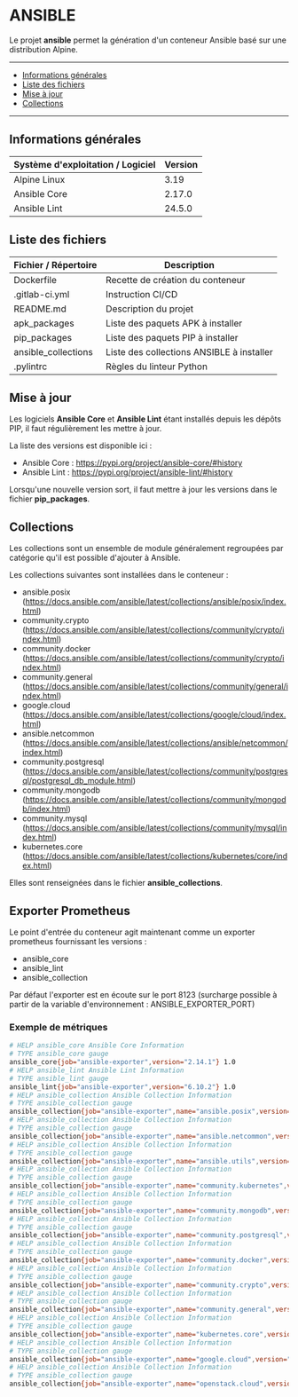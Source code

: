 # ANSIBLE

Le projet **ansible** permet la génération d'un conteneur Ansible basé sur une distribution Alpine.

---

- [Informations générales](#informations-générales)
- [Liste des fichiers](#liste-des-fichiers)
- [Mise à jour](#mise-à-jour)
- [Collections](#collections)

---

## Informations générales

| Système d'exploitation / Logiciel | Version |
|-----------------------------------|---------|
| Alpine Linux                      | 3.19    |
| Ansible Core                      | 2.17.0  |
| Ansible Lint                      | 24.5.0  |

## Liste des fichiers

| Fichier / Répertoire | Description                               |
|----------------------|-------------------------------------------|
| Dockerfile           | Recette de création du conteneur          |
| .gitlab-ci.yml       | Instruction CI/CD                         |
| README.md            | Description du projet                     |
| apk_packages         | Liste des paquets APK à installer         |
| pip_packages         | Liste des paquets PIP à installer         |
| ansible_collections  | Liste des collections ANSIBLE à installer |
| .pylintrc            | Règles du linteur Python                  |

## Mise à jour

Les logiciels **Ansible Core** et **Ansible Lint** étant installés depuis les dépôts PIP, il faut régulièrement les mettre à jour.

La liste des versions est disponible ici :

- Ansible Core : <https://pypi.org/project/ansible-core/#history>
- Ansible Lint : <https://pypi.org/project/ansible-lint/#history>

Lorsqu'une nouvelle version sort, il faut mettre à jour les versions dans le fichier **pip_packages**.

## Collections

Les collections sont un ensemble de module généralement regroupées par catégorie qu'il est possible d'ajouter à Ansible.

Les collections suivantes sont installées dans le conteneur :

- ansible.posix (<https://docs.ansible.com/ansible/latest/collections/ansible/posix/index.html>)
- community.crypto (<https://docs.ansible.com/ansible/latest/collections/community/crypto/index.html>)
- community.docker (<https://docs.ansible.com/ansible/latest/collections/community/crypto/index.html>)
- community.general (<https://docs.ansible.com/ansible/latest/collections/community/general/index.html>)
- google.cloud (<https://docs.ansible.com/ansible/latest/collections/google/cloud/index.html>)
- ansible.netcommon (<https://docs.ansible.com/ansible/latest/collections/ansible/netcommon/index.html>)
- community.postgresql (<https://docs.ansible.com/ansible/latest/collections/community/postgresql/postgresql_db_module.html>)
- community.mongodb (<https://docs.ansible.com/ansible/latest/collections/community/mongodb/index.html>)
- community.mysql (<https://docs.ansible.com/ansible/latest/collections/community/mysql/index.html>)
- kubernetes.core (<https://docs.ansible.com/ansible/latest/collections/kubernetes/core/index.html>)

Elles sont renseignées dans le fichier **ansible_collections**.

## Exporter Prometheus

Le point d'entrée du conteneur agit maintenant comme un exporter prometheus fournissant les versions :

- ansible_core
- ansible_lint
- ansible_collection

Par défaut l'exporter est en écoute sur le port 8123 (surcharge possible à partir de la variable d'environnement : ANSIBLE_EXPORTER_PORT)

### Exemple de métriques

```bash
# HELP ansible_core Ansible Core Information
# TYPE ansible_core gauge
ansible_core{job="ansible-exporter",version="2.14.1"} 1.0
# HELP ansible_lint Ansible Lint Information
# TYPE ansible_lint gauge
ansible_lint{job="ansible-exporter",version="6.10.2"} 1.0
# HELP ansible_collection Ansible Collection Information
# TYPE ansible_collection gauge
ansible_collection{job="ansible-exporter",name="ansible.posix",version="1.4.0"} 1.0
# HELP ansible_collection Ansible Collection Information
# TYPE ansible_collection gauge
ansible_collection{job="ansible-exporter",name="ansible.netcommon",version="4.1.0"} 1.0
# HELP ansible_collection Ansible Collection Information
# TYPE ansible_collection gauge
ansible_collection{job="ansible-exporter",name="ansible.utils",version="2.8.0"} 1.0
# HELP ansible_collection Ansible Collection Information
# TYPE ansible_collection gauge
ansible_collection{job="ansible-exporter",name="community.kubernetes",version="2.0.1"} 1.0
# HELP ansible_collection Ansible Collection Information
# TYPE ansible_collection gauge
ansible_collection{job="ansible-exporter",name="community.mongodb",version="1.4.2"} 1.0
# HELP ansible_collection Ansible Collection Information
# TYPE ansible_collection gauge
ansible_collection{job="ansible-exporter",name="community.postgresql",version="2.3.2"} 1.0
# HELP ansible_collection Ansible Collection Information
# TYPE ansible_collection gauge
ansible_collection{job="ansible-exporter",name="community.docker",version="3.3.2"} 1.0
# HELP ansible_collection Ansible Collection Information
# TYPE ansible_collection gauge
ansible_collection{job="ansible-exporter",name="community.crypto",version="2.10.0"} 1.0
# HELP ansible_collection Ansible Collection Information
# TYPE ansible_collection gauge
ansible_collection{job="ansible-exporter",name="community.general",version="6.2.0"} 1.0
# HELP ansible_collection Ansible Collection Information
# TYPE ansible_collection gauge
ansible_collection{job="ansible-exporter",name="kubernetes.core",version="2.3.2"} 1.0
# HELP ansible_collection Ansible Collection Information
# TYPE ansible_collection gauge
ansible_collection{job="ansible-exporter",name="google.cloud",version="1.1.2"} 1.0
# HELP ansible_collection Ansible Collection Information
# TYPE ansible_collection gauge
ansible_collection{job="ansible-exporter",name="openstack.cloud",version="1.10.0"} 1.0
```
